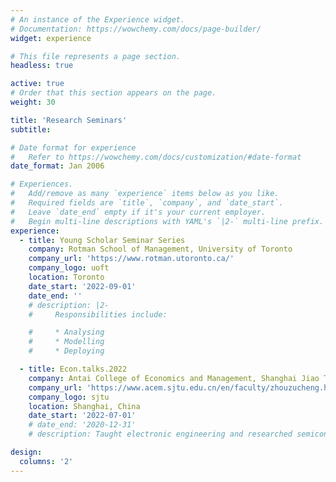 ```yaml
---
# An instance of the Experience widget.
# Documentation: https://wowchemy.com/docs/page-builder/
widget: experience

# This file represents a page section.
headless: true

active: true
# Order that this section appears on the page.
weight: 30

title: 'Research Seminars'
subtitle:

# Date format for experience
#   Refer to https://wowchemy.com/docs/customization/#date-format
date_format: Jan 2006

# Experiences.
#   Add/remove as many `experience` items below as you like.
#   Required fields are `title`, `company`, and `date_start`.
#   Leave `date_end` empty if it's your current employer.
#   Begin multi-line descriptions with YAML's `|2-` multi-line prefix.
experience:
  - title: Young Scholar Seminar Series
    company: Rotman School of Management, University of Toronto
    company_url: 'https://www.rotman.utoronto.ca/'
    company_logo: uoft
    location: Toronto
    date_start: '2022-09-01'
    date_end: ''
    # description: |2-
    #     Responsibilities include:

    #     * Analysing
    #     * Modelling
    #     * Deploying

  - title: Econ.talks.2022
    company: Antai College of Economics and Management, Shanghai Jiao Tong University
    company_url: 'https://www.acem.sjtu.edu.cn/en/faculty/zhouzucheng.html'
    company_logo: sjtu
    location: Shanghai, China
    date_start: '2022-07-01'
    # date_end: '2020-12-31'
    # description: Taught electronic engineering and researched semiconductor physics.

design:
  columns: '2'
---
```

